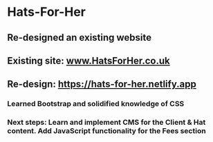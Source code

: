 # Hats-For-Her
## Re-designed an existing website
## Existing site: www.HatsForHer.co.uk
## Re-design: https://hats-for-her.netlify.app
### Learned Bootstrap and solidified knowledge of CSS
### Next steps: Learn and implement CMS for the Client & Hat content. Add JavaScript functionality for the Fees section
